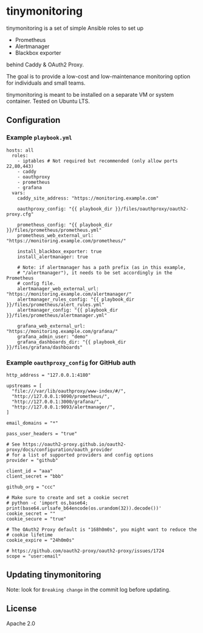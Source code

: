 # tinymonitoring

tinymonitoring is a set of simple Ansible roles to set up

* Prometheus
* Alertmanager
* Blackbox exporter

behind Caddy & OAuth2 Proxy.

The goal is to provide a low-cost and low-maintenance monitoring option
for individuals and small teams.

tinymonitoring is meant to be installed on a separate VM or system container.
Tested on Ubuntu LTS.

## Configuration

### Example `playbook.yml`

```
hosts: all
  roles:
    - iptables # Not required but recommended (only allow ports 22,80,443)
    - caddy
    - oauthproxy
    - prometheus
    - grafana
  vars:
    caddy_site_address: "https://monitoring.example.com"

    oauthproxy_config: "{{ playbook_dir }}/files/oauthproxy/oauth2-proxy.cfg"

    prometheus_config: "{{ playbook_dir }}/files/prometheus/prometheus.yml"
    prometheus_web_external_url: "https://monitoring.example.com/prometheus/"

    install_blackbox_exporter: true
    install_alertmanager: true

    # Note: if alertmanager has a path prefix (as in this example,
    # "/alertmanager"), it needs to be set accordingly in the Prometheus
    # config file.
    alertmanager_web_external_url: "https://monitoring.example.com/alertmanager/"
    alertmanager_rules_config: "{{ playbook_dir }}/files/prometheus/alert_rules.yml"
    alertmanager_config: "{{ playbook_dir }}/files/prometheus/alertmanager.yml"

    grafana_web_external_url: "https://monitoring.example.com/grafana/"
    grafana_admin_user: "demo"
    grafana_dashboards_dir: "{{ playbook_dir }}/files/grafana/dashboards"
```

### Example `oauthproxy_config` for GitHub auth

```
http_address = "127.0.0.1:4180"

upstreams = [
  "file:///var/lib/oauthproxy/www-index/#/",
  "http://127.0.0.1:9090/prometheus/",
  "http://127.0.0.1:3000/grafana/",
  "http://127.0.0.1:9093/alertmanager/",
]

email_domains = "*"

pass_user_headers = "true"

# See https://oauth2-proxy.github.io/oauth2-proxy/docs/configuration/oauth_provider
# for a list of supported providers and config options
provider = "github"

client_id = "aaa"
client_secret = "bbb"

github_org = "ccc"

# Make sure to create and set a cookie secret
# python -c 'import os,base64; print(base64.urlsafe_b64encode(os.urandom(32)).decode())'
cookie_secret = ""
cookie_secure = "true"

# The OAuth2 Proxy default is "168h0m0s", you might want to reduce the
# cookie lifetime
cookie_expire = "24h0m0s"

# https://github.com/oauth2-proxy/oauth2-proxy/issues/1724
scope = "user:email"
```

## Updating tinymonitoring

Note: look for `Breaking change` in the commit log before updating.

## License

Apache 2.0
